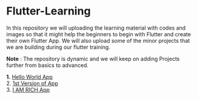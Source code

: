 # Flutter-Learning

In this repository we will uploading the learning material with codes and images so that it might help the beginners to begin with Flutter and create their own Flutter App. We will also upload some of the minor projects that we are building during our flutter training.

<b>Note</b> : The repository is dynamic and we will keep on adding Projects further from basics to advanced.

<b>1.</b> <a href = "https://github.com/deepika-jangid/Flutter-Learning/tree/master/Hello%20World">Hello World App</a>
<br>2. <a href = "https://github.com/deepika-jangid/Flutter-Learning/tree/master/1st%20V%20App">1st Version of App</a>
<br>3. <a href = "https://github.com/deepika-jangid/Flutter-Learning/tree/master/I%20AM%20RICH">I AM RICH App</a>
